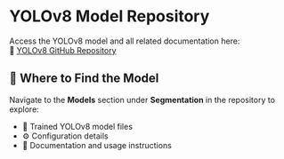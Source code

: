 # YOLOv8 Model Repository

Access the YOLOv8 model and all related documentation here:  
🔗 [YOLOv8 GitHub Repository](https://github.com/autogyro/yolo-V8)

## 📂 Where to Find the Model

Navigate to the **Models** section under **Segmentation** in the repository to explore:

- 🧠 Trained YOLOv8 model files  
- ⚙️ Configuration details  
- 📄 Documentation and usage instructions  

